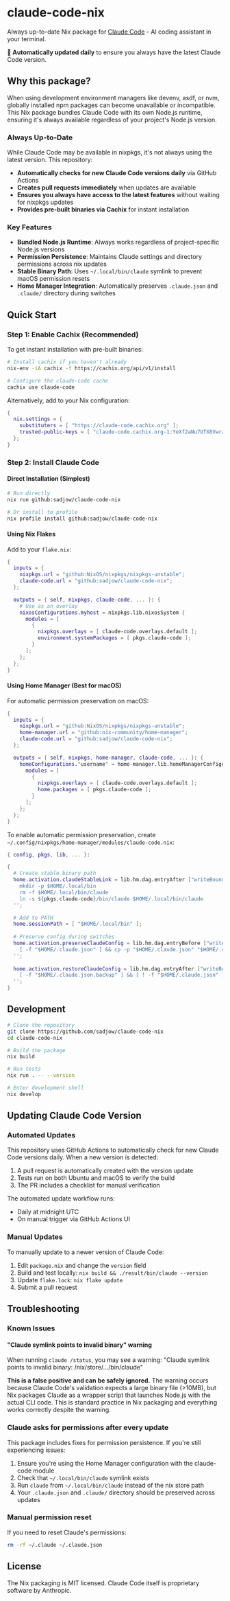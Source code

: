 # claude-code-nix

Always up-to-date Nix package for [Claude Code](https://claude.ai/code) - AI coding assistant in your terminal.

**🚀 Automatically updated daily** to ensure you always have the latest Claude Code version.

## Why this package?

When using development environment managers like devenv, asdf, or nvm, globally installed npm packages can become unavailable or incompatible. This Nix package bundles Claude Code with its own Node.js runtime, ensuring it's always available regardless of your project's Node.js version.

### Always Up-to-Date

While Claude Code may be available in nixpkgs, it's not always using the latest version. This repository:

- **Automatically checks for new Claude Code versions daily** via GitHub Actions
- **Creates pull requests immediately** when updates are available
- **Ensures you always have access to the latest features** without waiting for nixpkgs updates
- **Provides pre-built binaries via Cachix** for instant installation

### Key Features

- **Bundled Node.js Runtime**: Always works regardless of project-specific Node.js versions
- **Permission Persistence**: Maintains Claude settings and directory permissions across nix updates
- **Stable Binary Path**: Uses `~/.local/bin/claude` symlink to prevent macOS permission resets
- **Home Manager Integration**: Automatically preserves `.claude.json` and `.claude/` directory during switches

## Quick Start

### Step 1: Enable Cachix (Recommended)

To get instant installation with pre-built binaries:

```bash
# Install cachix if you haven't already
nix-env -iA cachix -f https://cachix.org/api/v1/install

# Configure the claude-code cache
cachix use claude-code
```

Alternatively, add to your Nix configuration:

```nix
{
  nix.settings = {
    substituters = [ "https://claude-code.cachix.org" ];
    trusted-public-keys = [ "claude-code.cachix.org-1:YeXf2aNu7UTX8Vwrze0za1WEDS+4DuI2kVeWEE4fsRk=" ];
  };
}
```

### Step 2: Install Claude Code

#### Direct Installation (Simplest)

```bash
# Run directly
nix run github:sadjow/claude-code-nix

# Or install to profile
nix profile install github:sadjow/claude-code-nix
```

#### Using Nix Flakes

Add to your `flake.nix`:

```nix
{
  inputs = {
    nixpkgs.url = "github:NixOS/nixpkgs/nixpkgs-unstable";
    claude-code.url = "github:sadjow/claude-code-nix";
  };

  outputs = { self, nixpkgs, claude-code, ... }: {
    # Use as an overlay
    nixosConfigurations.myhost = nixpkgs.lib.nixosSystem {
      modules = [
        {
          nixpkgs.overlays = [ claude-code.overlays.default ];
          environment.systemPackages = [ pkgs.claude-code ];
        }
      ];
    };
  };
}
```

#### Using Home Manager (Best for macOS)

For automatic permission preservation on macOS:

```nix
{
  inputs = {
    nixpkgs.url = "github:NixOS/nixpkgs/nixpkgs-unstable";
    home-manager.url = "github:nix-community/home-manager";
    claude-code.url = "github:sadjow/claude-code-nix";
  };

  outputs = { self, nixpkgs, home-manager, claude-code, ... }: {
    homeConfigurations."username" = home-manager.lib.homeManagerConfiguration {
      modules = [
        {
          nixpkgs.overlays = [ claude-code.overlays.default ];
          home.packages = [ pkgs.claude-code ];
        }
      ];
    };
  };
}
```

To enable automatic permission preservation, create `~/.config/nixpkgs/home-manager/modules/claude-code.nix`:

```nix
{ config, pkgs, lib, ... }:

{
  # Create stable binary path
  home.activation.claudeStableLink = lib.hm.dag.entryAfter ["writeBoundary"] ''
    mkdir -p $HOME/.local/bin
    rm -f $HOME/.local/bin/claude
    ln -s ${pkgs.claude-code}/bin/claude $HOME/.local/bin/claude
  '';

  # Add to PATH
  home.sessionPath = [ "$HOME/.local/bin" ];
  
  # Preserve config during switches
  home.activation.preserveClaudeConfig = lib.hm.dag.entryBefore ["writeBoundary"] ''
    [ -f "$HOME/.claude.json" ] && cp -p "$HOME/.claude.json" "$HOME/.claude.json.backup" || true
  '';
  
  home.activation.restoreClaudeConfig = lib.hm.dag.entryAfter ["writeBoundary"] ''
    [ -f "$HOME/.claude.json.backup" ] && [ ! -f "$HOME/.claude.json" ] && cp -p "$HOME/.claude.json.backup" "$HOME/.claude.json" || true
  '';
}
```

## Development

```bash
# Clone the repository
git clone https://github.com/sadjow/claude-code-nix
cd claude-code-nix

# Build the package
nix build

# Run tests
nix run . -- --version

# Enter development shell
nix develop
```

## Updating Claude Code Version

### Automated Updates

This repository uses GitHub Actions to automatically check for new Claude Code versions daily. When a new version is detected:

1. A pull request is automatically created with the version update
2. Tests run on both Ubuntu and macOS to verify the build
3. The PR includes a checklist for manual verification

The automated update workflow runs:
- Daily at midnight UTC
- On manual trigger via GitHub Actions UI

### Manual Updates

To manually update to a newer version of Claude Code:

1. Edit `package.nix` and change the `version` field
2. Build and test locally: `nix build && ./result/bin/claude --version`
3. Update `flake.lock`: `nix flake update`
4. Submit a pull request

## Troubleshooting

### Known Issues

#### "Claude symlink points to invalid binary" warning

When running `claude /status`, you may see a warning: "Claude symlink points to invalid binary: /nix/store/.../bin/claude"

**This is a false positive and can be safely ignored.** The warning occurs because Claude Code's validation expects a large binary file (>10MB), but Nix packages Claude as a wrapper script that launches Node.js with the actual CLI code. This is standard practice in Nix packaging and everything works correctly despite the warning.

### Claude asks for permissions after every update

This package includes fixes for permission persistence. If you're still experiencing issues:

1. Ensure you're using the Home Manager configuration with the claude-code module
2. Check that `~/.local/bin/claude` symlink exists
3. Run `claude` from `~/.local/bin/claude` instead of the nix store path
4. Your `.claude.json` and `.claude/` directory should be preserved across updates

### Manual permission reset

If you need to reset Claude's permissions:

```bash
rm -rf ~/.claude ~/.claude.json
```

## License

The Nix packaging is MIT licensed. Claude Code itself is proprietary software by Anthropic.